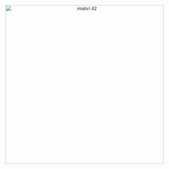 <p align="center">
<img src="https://badge.mediaplus.ma/colorfulwaves/imahri" alt="imahri 42" width="500">
</p>
